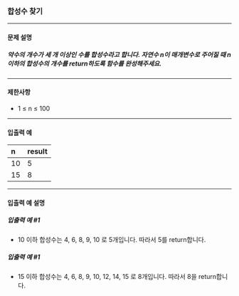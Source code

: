 ### 합성수 찾기

***

#### 문제 설명
##### 약수의 개수가 세 개 이상인 수를 합성수라고 합니다. 자연수 n이 매개변수로 주어질 때 n이하의 합성수의 개수를 return하도록 함수를 완성해주세요.

***

#### 제한사항
* 1 ≤ n ≤ 100

***

#### 입출력 예
n	|result|
|:--|:--
10	|5     |
15	|8     |

***

#### 입출력 예 설명
##### 입출력 예 #1
* 10 이하 합성수는 4, 6, 8, 9, 10 로 5개입니다. 따라서 5를 return합니다.

##### 입출력 예 #1
* 15 이하 합성수는 4, 6, 8, 9, 10, 12, 14, 15 로 8개입니다. 따라서 8을 return합니다.
